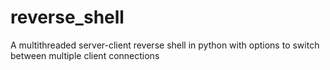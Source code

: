 # reverse_shell
A multithreaded server-client reverse shell in python with options to switch between multiple client connections
